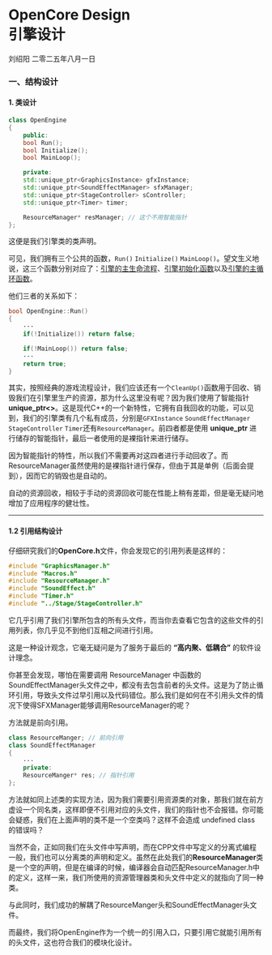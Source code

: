 # OpenCore Design <br> 引擎设计

刘绍阳 二零二五年八月一日


### 一、结构设计

#### 1. 类设计

```C++
class OpenEngine
{
    public:
    bool Run();
    bool Initialize();
    bool MainLoop();

    private:
    std::unique_ptr<GraphicsInstance> gfxInstance;
    std::unique_ptr<SoundEffectManager> sfxManager;
    std::unique_ptr<StageController> sController;
    std::unique_ptr<Timer> timer;

    ResourceManager* resManager; // 这个不用智能指针
};
```
这便是我们引擎类的类声明。

可见，我们拥有三个公共的函数，`Run()` `Initialize()` `MainLoop()`。望文生义地说，这三个函数分别对应了：<u>引擎的主生命流程</u>、<u>引擎初始化函数</u>以及<u>引擎的主循环函数</u>。

他们三者的关系如下：
```C++
bool OpenEngine::Run()
{
    ···
    if(!Initialize()) return false;

    if(!MainLoop()) return false;
    ···
    return true;
}
```

其实，按照经典的游戏流程设计，我们应该还有一个`CleanUp()`函数用于回收、销毁我们在引擎里生产的资源，那为什么这里没有呢？因为我们使用了智能指针 **unique_ptr<>**。这是现代C++的一个新特性，它拥有自我回收的功能，可以见到，我们的引擎类有几个私有成员，分别是`GFXInstance` `SoundEffectManager` `StageController` `Timer`还有`ResourceManager`。前四者都是使用 **unique_ptr** 进行储存的智能指针，最后一者使用的是裸指针来进行储存。

因为智能指针的特性，所以我们不需要再对这四者进行手动回收了。而ResourceManager虽然使用的是裸指针进行保存，但由于其是单例（后面会提到），因而它的销毁也是自动的。

自动的资源回收，相较于手动的资源回收可能在性能上稍有差距，但是毫无疑问地增加了应用程序的健壮性。

---
#### 1.2 引用结构设计
仔细研究我们的**OpenCore.h**文件，你会发现它的引用列表是这样的：

```C++
#include "GraphicsManager.h"
#include "Macros.h"
#include "ResourceManager.h"
#include "SoundEffect.h"
#include "Timer.h"
#include "../Stage/StageController.h"
```

它几乎引用了我们引擎所包含的所有头文件，而当你去查看它包含的这些文件的引用列表，你几乎见不到他们互相之间进行引用。

这是一种设计观念，它毫无疑问是为了服务于最后的 **“高内聚、低耦合”** 的软件设计理念。

你甚至会发现，哪怕在需要调用 ResourceManager 中函数的 SoundEffectManager头文件之中，都没有去包含前者的头文件。这是为了防止循环引用，导致头文件过早引用以及代码错位。那么我们是如何在不引用头文件的情况下使得SFXManager能够调用ResourceManager的呢？

方法就是前向引用。
```C++
class ResourceManger; // 前向引用
class SoundEffectManager
{
    ···
    private:
    ResourceManger* res; // 指针引用
};
```
方法就如同上述类的实现方法，因为我们需要引用资源类的对象，那我们就在前方虚设一个同名类，这样即便不引用对应的头文件，我们的指针也不会报错。你可能会疑惑，我们在上面声明的类不是一个空类吗？这样不会造成 undefined class 的错误吗？

当然不会，正如同我们在头文件中写声明，而在CPP文件中写定义的分离式编程一般，我们也可以分离类的声明和定义。虽然在此处我们的**ResourceManager**类是一个空的声明，但是在编译的时候，编译器会自动匹配ResourceManager.h中的定义，这样一来，我们所使用的资源管理器类和头文件中定义的就指向了同一种类。

与此同时，我们成功的解耦了ResourceManger头和SoundEffectManager头文件。

而最终，我们将OpenEngine作为一个统一的引用入口，只要引用它就能引用所有的头文件，这也符合我们的模块化设计。